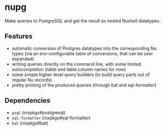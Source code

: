 # nupg

Make queries to PostgreSQL and get the result as nested Nushell datatypes.

## Features

- automatic conversion of Postgres datatypes into the corresponding Nu types (via an env-configurable table of conversions, that can be user expanded)
- writing queries directly on the command line, with some limited autocompletion (table and table.column names for now)
- some simple higher-level query builders (to build query parts out of regular Nu records)
- pretty printing of the produced queries (through bat and sql-formatter)

## Dependencies

- `psql` (nixpkgs#postgresql)
- `sql-formatter` (nixpkgs#sql-formatter)
- `bat` (nixpkgs#bat)
